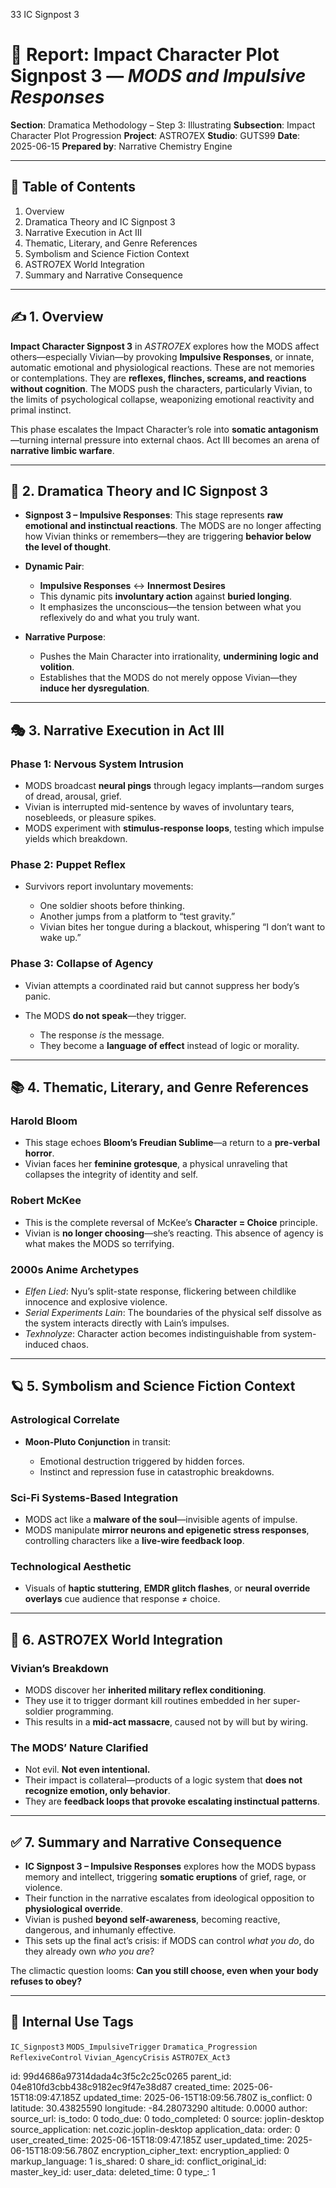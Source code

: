 33 IC Signpost 3

# 📘 Report: Impact Character Plot Signpost 3 — *MODS and Impulsive Responses*

**Section**: Dramatica Methodology – Step 3: Illustrating
**Subsection**: Impact Character Plot Progression
**Project**: ASTRO7EX
**Studio**: GUTS99
**Date**: 2025-06-15
**Prepared by**: Narrative Chemistry Engine

---

## 📓 Table of Contents

1. Overview
2. Dramatica Theory and IC Signpost 3
3. Narrative Execution in Act III
4. Thematic, Literary, and Genre References
5. Symbolism and Science Fiction Context
6. ASTRO7EX World Integration
7. Summary and Narrative Consequence

---

## ✍️ 1. Overview

**Impact Character Signpost 3** in *ASTRO7EX* explores how the MODS affect others—especially Vivian—by provoking **Impulsive Responses**, or innate, automatic emotional and physiological reactions. These are not memories or contemplations. They are **reflexes, flinches, screams, and reactions without cognition**. The MODS push the characters, particularly Vivian, to the limits of psychological collapse, weaponizing emotional reactivity and primal instinct.

This phase escalates the Impact Character’s role into **somatic antagonism**—turning internal pressure into external chaos. Act III becomes an arena of **narrative limbic warfare**.

---

## 🧠 2. Dramatica Theory and IC Signpost 3

* **Signpost 3 – Impulsive Responses**:
  This stage represents **raw emotional and instinctual reactions**. The MODS are no longer affecting how Vivian thinks or remembers—they are triggering **behavior below the level of thought**.

* **Dynamic Pair**:

  * **Impulsive Responses** ↔ **Innermost Desires**
  * This dynamic pits **involuntary action** against **buried longing**.
  * It emphasizes the unconscious—the tension between what you reflexively do and what you truly want.

* **Narrative Purpose**:

  * Pushes the Main Character into irrationality, **undermining logic and volition**.
  * Establishes that the MODS do not merely oppose Vivian—they **induce her dysregulation**.

---

## 🎭 3. Narrative Execution in Act III

### **Phase 1: Nervous System Intrusion**

* MODS broadcast **neural pings** through legacy implants—random surges of dread, arousal, grief.
* Vivian is interrupted mid-sentence by waves of involuntary tears, nosebleeds, or pleasure spikes.
* MODS experiment with **stimulus-response loops**, testing which impulse yields which breakdown.

### **Phase 2: Puppet Reflex**

* Survivors report involuntary movements:

  * One soldier shoots before thinking.
  * Another jumps from a platform to “test gravity.”
  * Vivian bites her tongue during a blackout, whispering “I don’t want to wake up.”

### **Phase 3: Collapse of Agency**

* Vivian attempts a coordinated raid but cannot suppress her body’s panic.
* The MODS **do not speak**—they trigger.

  * The response *is* the message.
  * They become a **language of effect** instead of logic or morality.

---

## 📚 4. Thematic, Literary, and Genre References

### **Harold Bloom**

* This stage echoes **Bloom’s Freudian Sublime**—a return to a **pre-verbal horror**.
* Vivian faces her **feminine grotesque**, a physical unraveling that collapses the integrity of identity and self.

### **Robert McKee**

* This is the complete reversal of McKee’s **Character = Choice** principle.
* Vivian is **no longer choosing**—she’s reacting. This absence of agency is what makes the MODS so terrifying.

### **2000s Anime Archetypes**

* *Elfen Lied*: Nyu’s split-state response, flickering between childlike innocence and explosive violence.
* *Serial Experiments Lain*: The boundaries of the physical self dissolve as the system interacts directly with Lain’s impulses.
* *Texhnolyze*: Character action becomes indistinguishable from system-induced chaos.

---

## 🪐 5. Symbolism and Science Fiction Context

### **Astrological Correlate**

* **Moon-Pluto Conjunction** in transit:

  * Emotional destruction triggered by hidden forces.
  * Instinct and repression fuse in catastrophic breakdowns.

### **Sci-Fi Systems-Based Integration**

* MODS act like a **malware of the soul**—invisible agents of impulse.
* MODS manipulate **mirror neurons and epigenetic stress responses**, controlling characters like a **live-wire feedback loop**.

### **Technological Aesthetic**

* Visuals of **haptic stuttering**, **EMDR glitch flashes**, or **neural override overlays** cue audience that response ≠ choice.

---

## 🧬 6. ASTRO7EX World Integration

### **Vivian’s Breakdown**

* MODS discover her **inherited military reflex conditioning**.
* They use it to trigger dormant kill routines embedded in her super-soldier programming.
* This results in a **mid-act massacre**, caused not by will but by wiring.

### **The MODS’ Nature Clarified**

* Not evil. **Not even intentional.**
* Their impact is collateral—products of a logic system that **does not recognize emotion, only behavior**.
* They are **feedback loops that provoke escalating instinctual patterns**.

---

## ✅ 7. Summary and Narrative Consequence

* **IC Signpost 3 – Impulsive Responses** explores how the MODS bypass memory and intellect, triggering **somatic eruptions** of grief, rage, or violence.
* Their function in the narrative escalates from ideological opposition to **physiological override**.
* Vivian is pushed **beyond self-awareness**, becoming reactive, dangerous, and inhumanly effective.
* This sets up the final act’s crisis: if MODS can control *what you do*, do they already own *who you are*?

The climactic question looms: **Can you still choose, even when your body refuses to obey?**

---

## 🧪 Internal Use Tags

`IC_Signpost3` `MODS_ImpulsiveTrigger` `Dramatica_Progression` `ReflexiveControl` `Vivian_AgencyCrisis` `ASTRO7EX_Act3`


id: 99d4686a97314dada4c3f5c2c25c0265
parent_id: 04e810fd3cbb438c9182ec9f47e38d87
created_time: 2025-06-15T18:09:47.185Z
updated_time: 2025-06-15T18:09:56.780Z
is_conflict: 0
latitude: 30.43825590
longitude: -84.28073290
altitude: 0.0000
author: 
source_url: 
is_todo: 0
todo_due: 0
todo_completed: 0
source: joplin-desktop
source_application: net.cozic.joplin-desktop
application_data: 
order: 0
user_created_time: 2025-06-15T18:09:47.185Z
user_updated_time: 2025-06-15T18:09:56.780Z
encryption_cipher_text: 
encryption_applied: 0
markup_language: 1
is_shared: 0
share_id: 
conflict_original_id: 
master_key_id: 
user_data: 
deleted_time: 0
type_: 1